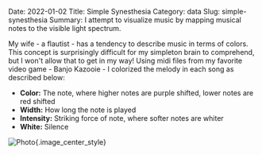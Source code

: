 Date: 2022-01-02
Title: Simple Synesthesia
Category: data
Slug: simple-synesthesia
Summary: I attempt to visualize music by mapping musical notes to the visible light spectrum.

My wife - a flautist - has a tendency to describe music in terms of colors. This concept is surprisingly difficult for my simpleton brain to comprehend, but I won't allow that to get in my way! Using midi files from my favorite video game - Banjo Kazooie - I colorized the melody in each song as described below:

- **Color:** The note, where higher notes are purple shifted, lower notes are red shifted
- **Width:** How long the note is played
- **Intensity:** Striking force of note, where softer notes are whiter
- **White:** Silence

![Photo]({attach}/assets/data/2022/simple-synesthesia.png){.image_center_style}
